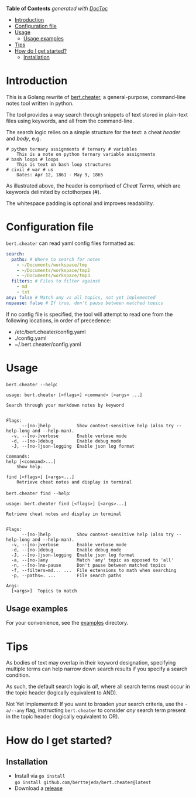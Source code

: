 <!-- START doctoc generated TOC please keep comment here to allow auto update -->
<!-- DON'T EDIT THIS SECTION, INSTEAD RE-RUN doctoc TO UPDATE -->
**Table of Contents**  *generated with [DocToc](https://github.com/thlorenz/doctoc)*

- [Introduction](#introduction)
- [Configuration file](#configuration-file)
- [Usage](#usage)
  - [Usage examples](#usage-examples)
- [Tips](#tips)
- [How do I get started?](#how-do-i-get-started)
  - [Installation](#installation)

<!-- END doctoc generated TOC please keep comment here to allow auto update -->

# Introduction

This is a Golang rewrite of [bert.cheater](https://github.com/berttejeda/bert.cheater), a general-purpose, command-line notes tool written in python.

The tool provides a way search through snippets of text stored in plain-text files using keywords, and all from the command-line.

The search logic relies on a simple structure for the text: a cheat _header_ and _body_, e.g.

```
# python ternary assignments # ternary # variables
    This is a note on python ternary variable assignments
# bash loops # loops
    This is text on bash loop structures
# civil # war # us
    Dates: Apr 12, 1861 - May 9, 1865
```

As illustrated above, the header is comprised of _Cheat Terms_, which are keywords delimited by octothorpes (#). 

The whitespace padding is optional and improves readability.

# Configuration file

`bert.cheater` can read yaml config files formatted as:

```yaml
search:
  paths: # Where to search for notes
    - ~/Documents/workspace/tmp
    - ~/Documents/workspace/tmp2
    - ~/Documents/workspace/tmp3
  filters: # Files to filter against
    - md
    - txt
any: false # Match any vs all topics, not yet implemented
nopause: false # If true, don't pause between matched topics
```

If no config file is specified, the tool will attempt to read one from the following locations, in order of precedence:

- /etc/bert.cheater/config.yaml
- ./config.yaml
- ~/.bert.cheater/config.yaml

# Usage

`bert.cheater --help`:

```
usage: bert.cheater [<flags>] <command> [<args> ...]

Search through your markdown notes by keyword


Flags:
      --[no-]help          Show context-sensitive help (also try --help-long and --help-man).
  -v, --[no-]verbose       Enable verbose mode
  -d, --[no-]debug         Enable debug mode
  -J, --[no-]json-logging  Enable json log format

Commands:
help [<command>...]
    Show help.

find [<flags>] [<args>...]
    Retrieve cheat notes and display in terminal
```

`bert.cheater find --help`:

```
usage: bert.cheater find [<flags>] [<args>...]

Retrieve cheat notes and display in terminal


Flags:
      --[no-]help          Show context-sensitive help (also try --help-long and --help-man).
  -v, --[no-]verbose       Enable verbose mode
  -d, --[no-]debug         Enable debug mode
  -J, --[no-]json-logging  Enable json log format
  -a, --[no-]any           Match 'any' topic as opposed to 'all'
  -n, --[no-]no-pause      Don't pause between matched topics
  -f, --filters=md... ...  File extensions to math when searching
  -p, --paths=. ...        File search paths

Args:
  [<args>]  Topics to match
```

## Usage examples

For your convenience, see the [examples](examples) directory.

# Tips

As bodies of text may overlap in their keyword designation, specifying multiple terms
can help narrow down search results if you specify a search condition.

As such, the default search logic is _all_, where all search terms must occur in the topic header (logically equivalent to AND).

Not Yet Implemented: If you want to broaden your search criteria, use the `-a/--any` flag, instructing `bert.cheater` to consider _any_ search term present in the topic header (logically equivalent to OR).

# How do I get started?

## Installation

* Install via `go install`<br />
`go install github.com/berttejeda/bert.cheater@latest`
* Download a [release](https://github.com/berttejeda/bert.cheater/releases)
